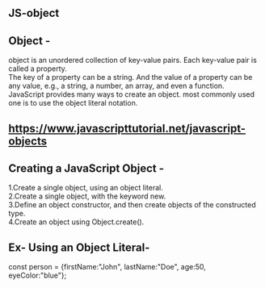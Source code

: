 ## JS-object

## Object -

object is an unordered collection of key-value pairs. Each key-value pair is called a property.<br>
The key of a property can be a string. And the value of a property can be any value, e.g., a string, a number, an array, and even a function.<br>
JavaScript provides  many ways to create an object. most commonly used one is to use the object literal notation.

##  https://www.javascripttutorial.net/javascript-objects

## Creating a JavaScript Object -
1.Create a single object, using an object literal.<br>
2.Create a single object, with the keyword new.<br>
3.Define an object constructor, and then create objects of the constructed type.<br>
4.Create an object using Object.create().

## Ex- Using an Object Literal-
const person = {firstName:"John", lastName:"Doe", age:50, eyeColor:"blue"};
